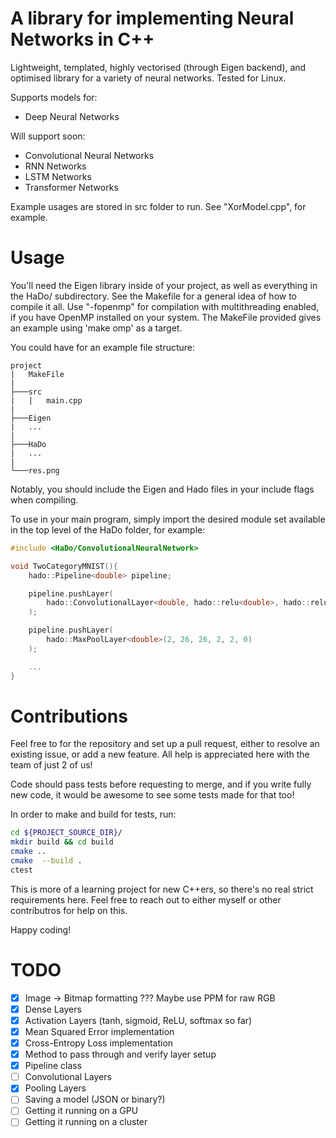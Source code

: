 # A library for implementing Neural Networks in C++
Lightweight, templated, highly vectorised (through Eigen backend), and optimised library for a variety of neural networks. Tested for Linux.

Supports models for:
 - Deep Neural Networks

Will support soon:
 - Convolutional Neural Networks
 - RNN Networks
 - LSTM Networks
 - Transformer Networks

Example usages are stored in src folder to run. See "XorModel.cpp", for example. 

# Usage
You'll need the Eigen library inside of your project, as well as everything in the HaDo/ subdirectory. See the Makefile for a general idea of how to compile it all. Use "-fopenmp" for compilation with multithreading enabled, if you have OpenMP installed on your system. The MakeFile provided gives an example using 'make omp' as a target.

You could have for an example file structure:

```
project  
|   MakeFile
|   
├───src
|   |   main.cpp
|
├───Eigen
|   ...
|
├───HaDo
|   ...
|
└───res.png
```

Notably, you should include the Eigen and Hado files in your include flags when compiling.

To use in your main program, simply import the desired module set available in the top level of the HaDo folder, for example:

```cpp
#include <HaDo/ConvolutionalNeuralNetwork>

void TwoCategoryMNIST(){
    hado::Pipeline<double> pipeline;

    pipeline.pushLayer(
        hado::ConvolutionalLayer<double, hado::relu<double>, hado::relu_prime<double>>(1, 2, 28, 28, 3, 1, 0)
    );

    pipeline.pushLayer(
        hado::MaxPoolLayer<double>(2, 26, 26, 2, 2, 0)
    );

    ...
}
```

# Contributions
Feel free to for the repository and set up a pull request, either to resolve an existing issue, or add a new feature. All help is appreciated here with the team of just 2 of us!

Code should pass tests before requesting to merge, and if you write fully new code, it would be awesome to see some tests made for that too!

In order to make and build for tests, run:
```sh
cd ${PROJECT_SOURCE_DIR}/
mkdir build && cd build
cmake ..
cmake  --build .
ctest
```
This is more of a learning project for new C++ers, so there's no real strict requirements here. Feel free to reach out to either myself or other contributros for help on this.

Happy coding!

# TODO
  - [X] Image -> Bitmap formatting ??? Maybe use PPM for raw RGB
  - [x] Dense Layers
  - [x] Activation Layers (tanh, sigmoid, ReLU, softmax so far)
  - [X] Mean Squared Error implementation
  - [X] Cross-Entropy Loss implementation
  - [X] Method to pass through and verify layer setup
  - [X] Pipeline class
  - [ ] Convolutional Layers
  - [X] Pooling Layers
  - [ ] Saving a model (JSON or binary?)
  - [ ] Getting it running on a GPU
  - [ ] Getting it running on a cluster

